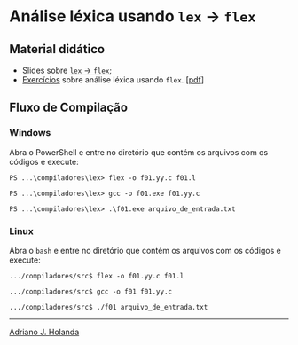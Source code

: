 # Análise léxica usando `lex` &#8594; `flex`

## Material didático

- Slides sobre [`lex` &#8594; `flex`](https://drive.google.com/file/d/1kWByXIBed08TE1apS7LiLO39NRBF4xKS/view?usp=sharing);
- [Exercícios](https://github.com/prof-holanda/compiladores/blob/main/exercicios.md) sobre análise léxica usando `flex`. [[pdf](https://drive.google.com/file/d/1hOAhKKeneLDFGcZztwBoFxHkGcrHN2Ec/view?usp=sharing)]

## Fluxo de Compilação

### Windows

Abra o PowerShell e entre no diretório que contém os arquivos com os códigos e execute:

```
PS ...\compiladores\lex> flex -o f01.yy.c f01.l

PS ...\compiladores\lex> gcc -o f01.exe f01.yy.c

PS ...\compiladores\lex> .\f01.exe arquivo_de_entrada.txt
```

### Linux

Abra o `bash` e entre no diretório que contém os arquivos com os códigos e execute:

```
.../compiladores/src$ flex -o f01.yy.c f01.l

.../compiladores/src$ gcc -o f01 f01.yy.c

.../compiladores/src$ ./f01 arquivo_de_entrada.txt
```

---
[Adriano J. Holanda](https://ajholanda.github.io/)